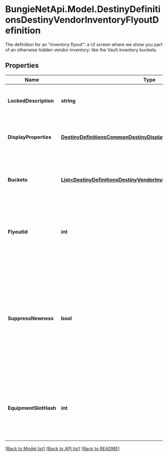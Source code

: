 # BungieNetApi.Model.DestinyDefinitionsDestinyVendorInventoryFlyoutDefinition
The definition for an \"inventory flyout\": a UI screen where we show you part of an otherwise hidden vendor inventory: like the Vault inventory buckets.
## Properties

Name | Type | Description | Notes
------------ | ------------- | ------------- | -------------
**LockedDescription** | **string** | If the flyout is locked, this is the reason why. | [optional] 
**DisplayProperties** | [**DestinyDefinitionsCommonDestinyDisplayPropertiesDefinition**](DestinyDefinitionsCommonDestinyDisplayPropertiesDefinition.md) | The title and other common properties of the flyout. | [optional] 
**Buckets** | [**List&lt;DestinyDefinitionsDestinyVendorInventoryFlyoutBucketDefinition&gt;**](DestinyDefinitionsDestinyVendorInventoryFlyoutBucketDefinition.md) | A list of inventory buckets and other metadata to show on the screen. | [optional] 
**FlyoutId** | **int** | An identifier for the flyout, in case anything else needs to refer to them. | [optional] 
**SuppressNewness** | **bool** | If this is true, don&#39;t show any of the glistening \&quot;this is a new item\&quot; UI elements, like we show on the inventory items themselves in in-game UI. | [optional] 
**EquipmentSlotHash** | **int** | If this flyout is meant to show you the contents of the player&#39;s equipment slot, this is the slot to show. | [optional] 

[[Back to Model list]](../README.md#documentation-for-models) [[Back to API list]](../README.md#documentation-for-api-endpoints) [[Back to README]](../README.md)

